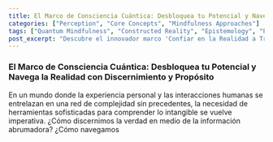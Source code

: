 ```yaml
---
title: El Marco de Consciencia Cuántica: Desbloquea tu Potencial y Navega la Realidad con Discernimiento y Propósito
categories: ["Perception", "Core Concepts", "Mindfulness Approaches"]
tags: ["Quantum Mindfulness", "Constructed Reality", "Epistemology", "Proxies", "Consciousness", "Self-mastery", "Personal Growth", "Discernment", "Psychodynamic Dimensions", "Mindfulness", "Reality Construction", "Observer-Participant Theory"]
post_excerpt: "Descubre el innovador marco 'Confiar en la Realidad a Través de un Proxy', una poderosa síntesis que te equipa para comprender y navegar la compleja interacción entre la conciencia, las experiencias subjetivas y las realidades compartidas. Este enfoque, enraizado en la Psico-dinámica Cuántica, te permitirá desarrollar un discernimiento profundo y una agencia consciente para moldear tu experiencia de la realidad."
---
```


### El Marco de Consciencia Cuántica: Desbloquea tu Potencial y Navega la Realidad con Discernimiento y Propósito

En un mundo donde la experiencia personal y las interacciones humanas se entrelazan en una red de complejidad sin precedentes, la necesidad de herramientas sofisticadas para comprender lo intangible se vuelve imperativa. ¿Cómo discernimos la verdad en medio de la información abrumadora? ¿Cómo navegamos